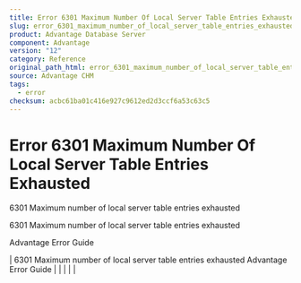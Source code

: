 ```yaml
---
title: Error 6301 Maximum Number Of Local Server Table Entries Exhausted
slug: error_6301_maximum_number_of_local_server_table_entries_exhausted
product: Advantage Database Server
component: Advantage
version: "12"
category: Reference
original_path_html: error_6301_maximum_number_of_local_server_table_entries_exhausted.htm
source: Advantage CHM
tags:
  - error
checksum: acbc61ba01c416e927c9612ed2d3ccf6a53c63c5
---
```


# Error 6301 Maximum Number Of Local Server Table Entries Exhausted

6301 Maximum number of local server table entries exhausted

6301 Maximum number of local server table entries exhausted

Advantage Error Guide

| 6301 Maximum number of local server table entries exhausted  Advantage Error Guide |  |  |  |  |
